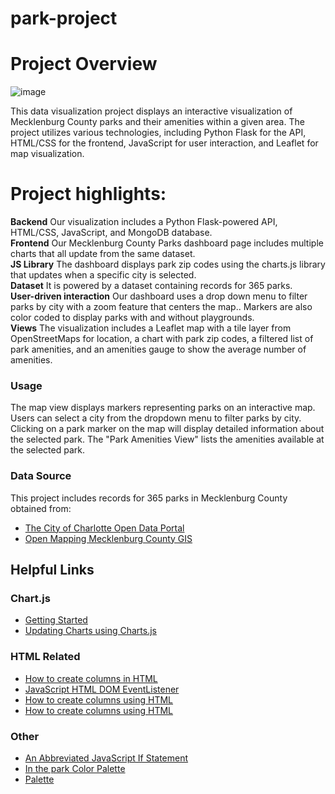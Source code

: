 # park-project
# Project Overview
![image](https://github.com/asosatrejo/park-project/assets/135572871/2e243cf5-0c31-485a-90d9-9a748c30656c)

This data visualization project displays an interactive visualization of Mecklenburg County parks and their amenities within a given area. The project utilizes various technologies, including Python Flask for the API, HTML/CSS for the frontend, JavaScript for user interaction, and Leaflet for map visualization.

# Project highlights:
**Backend** Our visualization includes a Python Flask-powered API, HTML/CSS, JavaScript, and MongoDB database. <br>
**Frontend** Our Mecklenburg County Parks dashboard page includes multiple charts that all update from the same dataset. <br>
**JS Library** The dashboard displays park zip codes using the charts.js library that updates when a specific city is selected. <br>
**Dataset** It is powered by a dataset containing records for 365 parks. <br>
**User-driven interaction** Our dashboard uses a drop down menu to filter parks by city with a zoom feature that centers the map.. Markers are also color coded to display parks with and without playgrounds. <br>
**Views** The visualization includes a Leaflet map with a tile layer from OpenStreetMaps for location, a chart with park zip codes, a filtered list of park amenities, and an amenities gauge to show the average number of 
 amenities. <br>

### Usage
The map view displays markers representing parks on an interactive map.
Users can select a city from the dropdown menu to filter parks by city.
Clicking on a park marker on the map will display detailed information about the selected park.
The "Park Amenities View" lists the amenities available at the selected park.

### Data Source
This project includes records for 365 parks in Mecklenburg County obtained from:
* [The City of Charlotte Open Data Portal](https://data.charlottenc.gov/)
* [Open Mapping Mecklenburg County GIS](https://maps.mecknc.gov/openmapping/index.html)

## Helpful Links
### Chart.js
- [Getting Started](https://www.chartjs.org/docs/latest/getting-started/)
- [Updating Charts using Charts.js](https://www.chartjs.org/docs/latest/developers/updates.html)

### HTML Related
- [How to create columns in HTML](https://www.educative.io/answers/how-to-create-columns-in-html)
- [JavaScript HTML DOM EventListener](https://www.w3schools.com/js/js_htmldom_eventlistener.asp)
- [How to create columns using HTML](https://www.educative.io/answers/how-to-create-columns-in-html)
- [How to create columns using HTML](https://www.educative.io/answers/how-to-create-columns-in-html)

### Other
- [An Abbreviated JavaScript If Statement](https://www.thoughtco.com/create-a-shorter-if-statement-in-javascript-2037428#:~:text=variable%20name%20contains.-,A%20Shorter%20IF%20Statement,are%20optional%20for%20single%20statements)
- [In the park Color Palette](https://www.color-hex.com/color-palette/7650)
- [Palette](http://colrd.com/palette/19065/)
